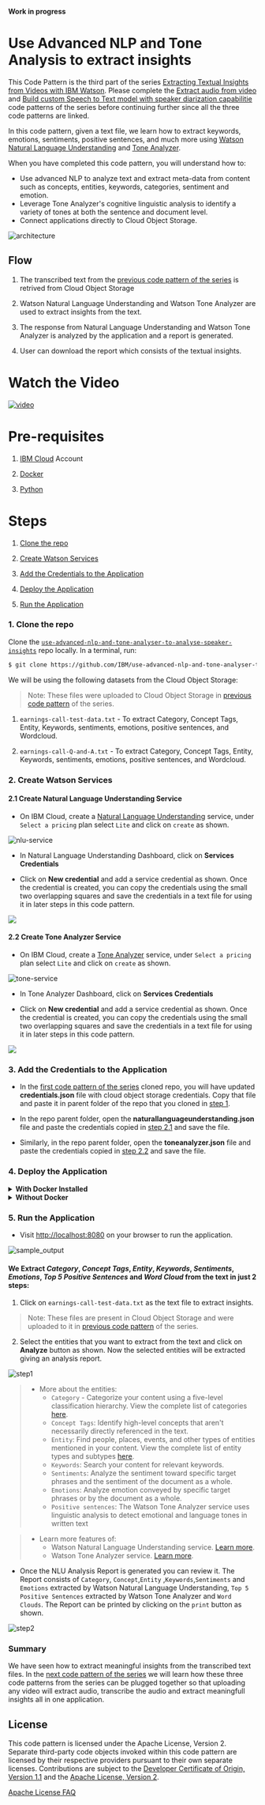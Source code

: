 **Work in progress**

# Use Advanced NLP and Tone Analysis to extract insights

This Code Pattern is the third part of the series [Extracting Textual Insights from Videos with IBM Watson](). Please complete the [Extract audio from video](https://github.com/IBM/convert-video-to-audio) and [Build custom Speech to Text model with speaker diarization capabilitie](https://github.com/IBM/build-custom-stt-model-with-diarization) code patterns of the series before continuing further since all the three code patterns are linked.


In this code pattern, given a text file, we learn how to extract keywords, emotions, sentiments, positive sentences, and much more using [Watson Natural Language Understanding](https://cloud.ibm.com/catalog/services/natural-language-understanding) and [Tone Analyzer](https://cloud.ibm.com/catalog/services/tone-analyzer).

When you have completed this code pattern, you will understand how to:

* Use advanced NLP to analyze text and extract meta-data from content such as concepts, entities, keywords, categories, sentiment and emotion.
* Leverage Tone Analyzer's cognitive linguistic analysis to identify a variety of tones at both the sentence and document level.
* Connect applications directly to Cloud Object Storage.


![architecture](doc/source/images/architecture.png)

## Flow

1. The transcribed text from the [previous code pattern of the series](https://github.com/IBM/build-custom-stt-model-with-diarization) is retrived from Cloud Object Storage

2. Watson Natural Language Understanding and Watson Tone Analyzer are used to extract insights from the text.

3. The response from Natural Language Understanding and Watson Tone Analyzer is analyzed by the application and a report is generated.

4. User can download the report which consists of the textual insights.

<!--Optionally, update this section when the video is created-->
# Watch the Video

[![video](http://img.youtube.com/vi/lkfxvoD_J0c/0.jpg)](https://www.youtube.com/watch?v=lkfxvoD_J0c)

# Pre-requisites

1. [IBM Cloud](https://cloud.ibm.com) Account

2. [Docker](https://www.docker.com/products/docker-desktop)

3. [Python](https://www.python.org/downloads/release/python-365/)


# Steps

1. [Clone the repo](#1-clone-the-repo)

2. [Create Watson Services](#2-create-watson-services)

3. [Add the Credentials to the Application](#3-add-the-credentials-to-the-application)

4. [Deploy the Application](#4-deploy-the-application)

5. [Run the Application](#5-run-the-application)


### 1. Clone the repo

Clone the [`use-advanced-nlp-and-tone-analyser-to-analyse-speaker-insights`](https://github.com/IBM/use-advanced-nlp-and-tone-analyser-to-analyse-speaker-insights) repo locally. In a terminal, run:

```bash
$ git clone https://github.com/IBM/use-advanced-nlp-and-tone-analyser-to-analyse-speaker-insights
```

We will be using the following datasets from the Cloud Object Storage:

> Note: These files were uploaded to Cloud Object Storage in [previous code pattern](https://github.com/IBM/build-custom-stt-model-with-diarization) of the series.

1. `earnings-call-test-data.txt` - To extract Category, Concept Tags, Entity, Keywords, sentiments, emotions, positive sentences, and Wordcloud.

3. `earnings-call-Q-and-A.txt` - To extract Category, Concept Tags, Entity, Keywords, sentiments, emotions, positive sentences, and Wordcloud.

### 2. Create Watson Services

#### 2.1 Create Natural Language Understanding Service

- On IBM Cloud, create a [Natural Language Understanding](https://cloud.ibm.com/catalog/services/natural-language-understanding) service, under `Select a pricing` plan select `Lite` and click on `create` as shown.

![nlu-service](doc/source/images/nlu-service.png)

- In Natural Language Understanding Dashboard, click on **Services Credentials**

- Click on **New credential** and add a service credential as shown. Once the credential is created, you can copy the credentials using the small two overlapping squares and save the credentials in a text file for using it in later steps in this code pattern.

![](doc/source/images/create-nlu-credentials.gif)

#### 2.2 Create Tone Analyzer Service

- On IBM Cloud, create a [Tone Analyzer](https://cloud.ibm.com/catalog/services/tone-analyzer) service, under `Select a pricing` plan select `Lite` and click on `create` as shown.

![tone-service](doc/source/images/tone-service.png)

- In Tone Analyzer Dashboard, click on **Services Credentials**

- Click on **New credential** and add a service credential as shown. Once the credential is created, you can copy the credentials using the small two overlapping squares and save the credentials in a text file for using it in later steps in this code pattern.


![](doc/source/images/create-tone-credentials.gif)

### 3. Add the Credentials to the Application

- In the [first code pattern of the series](https://github.com/IBM/convert-video-to-audio) cloned repo, you will have updated **credentials.json** file with cloud object storage credentials. Copy that file and paste it in parent folder of the repo that you cloned in [step 1](#1-clone-the-repo).

- In the repo parent folder, open the **naturallanguageunderstanding.json** file and paste the credentials copied in [step 2.1](#2.1-create-natural-language-understanding-service) and save the file.

- Similarly, in the repo parent folder, open the **toneanalyzer.json** file and paste the credentials copied in [step 2.2](#2.2-create-tone-analyzer-service) and save the file.


### 4. Deploy the Application

<details><summary><b>With Docker Installed</b></summary>

- Build the **Dockerfile** as follows :

```bash
$ docker image build -t use-advanced-nlp-to-extract-insights .
```

- once the dockerfile is built run the dockerfile as follows :

```bash
$ docker run -p 8080:8080 use-advanced-nlp-to-extract-insights
```

- The Application will be available on <http://localhost:8080>

</details>

<details><summary><b>Without Docker </b></summary>

- Install the python libraries as follows:

    - change directory to repo parent folder
    
    ```bash
    $ cd use-advanced-nlp-and-tone-analyser-to-analyse-speaker-insights/
    ```

    - use `python pip` to install the libraries

    ```bash
    $ pip install -r requirements.txt
    ```

- Finally run the application as follows:

```bash
$ python app.py
```

- The Application will be available on <http://localhost:8080>

</details>

### 5. Run the Application

- Visit  <http://localhost:8080> on your browser to run the application.

![sample_output](doc/source/images/sample-output.png)

#### We Extract _Category_, _Concept Tags_, _Entity_, _Keywords_, _Sentiments_, _Emotions_, _Top 5 Positive Sentences_ and _Word Cloud_ from the text in just 2 steps:

1. Click on `earnings-call-test-data.txt` as the text file to extract insights.
>Note: These files are present in Cloud Object Storage and were uploaded to it in [previous code pattern](https://github.com/IBM/build-custom-stt-model-with-diarization) of the series.

2. Select the entities that you want to extract from the text and click on **Analyze** button as shown. Now the selected entities will be extracted giving an analysis report.

![step1](doc/source/images/step1.gif)

>- More about the entities:
>    - `Category` - Categorize your content using a five-level classification hierarchy. View the complete list of categories [here](https://cloud.ibm.com/docs/natural-language-understanding?topic=natural-language-understanding-categories-hierarchy).
>    - `Concept Tags`: Identify high-level concepts that aren't necessarily directly referenced in the text.
>    - `Entity`: Find people, places, events, and other types of entities mentioned in your content. View the complete list of entity types and subtypes [here](https://cloud.ibm.com/docs/natural-language-understanding?topic=natural-language-understanding-entity-type-systems).
>    - `Keywords`: Search your content for relevant keywords.
>    - `Sentiments`: Analyze the sentiment toward specific target phrases and the sentiment of the document as a whole.
>    - `Emotions`: Analyze emotion conveyed by specific target phrases or by the document as a whole.
>    - `Positive sentences`: The Watson Tone Analyzer service uses linguistic analysis to detect emotional and language tones in written text

>- Learn more features of:
>   - Watson Natural Language Understanding service. [Learn more](https://cloud.ibm.com/docs/natural-language-understanding?topic=natural-language-understanding-about).
>   - Watson Tone Analyzer service. [Learn more](https://cloud.ibm.com/docs/tone-analyzer?topic=tone-analyzer-gettingStarted).

- Once the NLU Analysis Report is generated you can review it. The Report consists of `Category`, `Concept`,`Entity` ,`Keywords`,`Sentiments` and `Emotions` extracted by Watson Natural Language Understanding, `Top 5 Positive Sentences` extracted by Watson Tone Analyzer and `Word Clouds`. The Report can be printed by clicking on the `print` button as shown.

![step2](doc/source/images/step2.gif)

### Summary

We have seen how to extract meaningful insights from the transcribed text files. In the [next code pattern of the series](https://github.com/IBM/use-advanced-nlp-and-tone-analyser-to-analyse-speaker-insights) we will learn how these three code patterns from the series can be plugged together so that uploading any video will extract audio, transcribe the audio and extract meaningfull insights all in one application.

<!-- keep this -->
## License

This code pattern is licensed under the Apache License, Version 2. Separate third-party code objects invoked within this code pattern are licensed by their respective providers pursuant to their own separate licenses. Contributions are subject to the [Developer Certificate of Origin, Version 1.1](https://developercertificate.org/) and the [Apache License, Version 2](https://www.apache.org/licenses/LICENSE-2.0.txt).

[Apache License FAQ](https://www.apache.org/foundation/license-faq.html#WhatDoesItMEAN)
